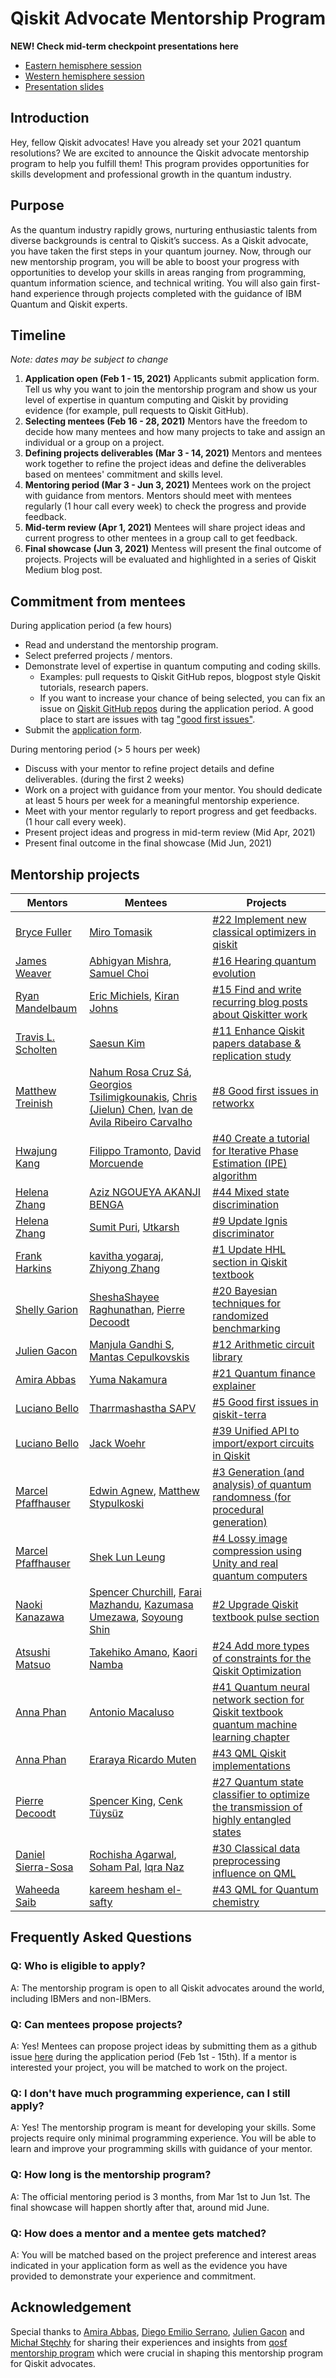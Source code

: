 # Qiskit Advocate Mentorship Program

**NEW! Check mid-term checkpoint presentations here**

- [Eastern hemisphere session](https://www.youtube.com/watch?v=_wZyLV9pTxI&list=PLOFEBzvs-VvqQMAVaXoFlSqjqgbX5k-fL&index=25)
- [Western hemisphere session](https://www.youtube.com/watch?v=cxLPd_RUi6A&list=PLOFEBzvs-VvqQMAVaXoFlSqjqgbX5k-fL&index=26)
- [Presentation slides](\mid-term_checkpoint)

## Introduction

Hey, fellow Qiskit advocates! Have you already set your 2021 quantum resolutions? We are excited to announce the Qiskit advocate mentorship program to help you fulfill them! This program provides opportunities for skills development and professional growth in the quantum industry.

## Purpose

As the quantum industry rapidly grows, nurturing enthusiastic talents from diverse backgrounds is central to Qiskit’s success. As a Qiskit advocate, you have taken the first steps in your quantum journey. Now, through our new mentorship program, you will be able to boost your progress with opportunities to develop your skills in areas ranging from programming, quantum information science, and technical writing. You will also gain first-hand experience through projects completed with the guidance of IBM Quantum and Qiskit experts.

## Timeline

*Note: dates may be subject to change*

1. **Application open (Feb 1 - 15, 2021)**
    Applicants submit application form. Tell us why you want to join the mentorship program and show us your level of expertise in quantum computing and Qiskit by providing evidence (for example, pull requests to Qiskit GitHub).
1. **Selecting mentees (Feb 16 - 28, 2021)**
    Mentors have the freedom to decide how many mentees and how many projects to take and assign an individual or a group on a project.
1. **Defining projects deliverables (Mar 3 - 14, 2021)**
    Mentors and mentees work together to refine the project ideas and define the deliverables based on mentees' commitment and skills level.
1. **Mentoring period (Mar 3 - Jun 3, 2021)**
    Mentees work on the project with guidance from mentors. Mentors should meet with mentees regularly (1 hour call every week) to check the progress and provide feedback.
1. **Mid-term review (Apr 1, 2021)**
    Mentees will share project ideas and current progress to other mentees in a group call to get feedback.
1. **Final showcase (Jun 3, 2021)**
    Mentess will present the final outcome of projects. Projects will be evaluated and highlighted in a series of Qiskit Medium blog post.

## Commitment from mentees

During application period (a few hours)
- Read and understand the mentorship program.
- Select preferred projects / mentors.
- Demonstrate level of expertise in quantum computing and coding skills.
    - Examples: pull requests to Qiskit GitHub repos, blogpost style Qiskit tutorials, research papers.
    - If you want to increase your chance of being selected, you can fix an issue on [Qiskit GitHub repos](https://github.com/Qiskit) during the application period. A good place to start are issues with tag ["good first issues"](https://github.com/Qiskit/qiskit-terra/issues?page=1&q=is%3Aopen+is%3Aissue+label%3A%22good+first+issue%22+sort%3Aupdated-asc+-label%3A%22status%3A+pending+PR%22).
- Submit the [application form](https://airtable.com/shrUqAnET8uD2ujSh).

During mentoring period (> 5 hours per week)
- Discuss with your mentor to refine project details and define deliverables. (during the first 2 weeks)
- Work on a project with guidance from your mentor. You should dedicate at least 5 hours per week for a meaningful mentorship experience.
- Meet with your mentor regularly to report progress and get feedbacks. (1 hour call every week).
- Present project ideas and progress in mid-term review (Mid Apr, 2021)
- Present final outcome in the final showcase (Mid Jun, 2021)

## Mentorship projects
| Mentors                                                 | Mentees                                                                                                                                                                                                                                      | Projects                                                                                                                                                                    |
|---------------------------------------------------------|----------------------------------------------------------------------------------------------------------------------------------------------------------------------------------------------------------------------------------------------|-----------------------------------------------------------------------------------------------------------------------------------------------------------------------------|
| [Bryce Fuller](https://github.com/BryceFuller)          | [Miro Tomasik](https://github.com/molar-volume)                                                                                                                                                                                              | [#22 Implement new classical optimizers in qiskit](https://github.com/qiskit-community/qiskit-advocate-mentorship-program/issues/22)                                        |
| [James Weaver](https://github.com/JavaFXpert)           | [Abhigyan Mishra](https://github.com/Abhigyan-Mishra), [Samuel Choi](https://github.com/sierpinskiii)                                                                                                                                        | [#16 Hearing quantum evolution](https://github.com/qiskit-community/qiskit-advocate-mentorship-program/issues/16)                                                           |
| [Ryan Mandelbaum](https://github.com/ryanfmandelbaum)   | [Eric Michiels](https://github.com/EACMichiels), [Kiran Johns](https://github.com/thetronjohnson)                                                                                                                                            | [#15 Find and write recurring blog posts about Qiskitter work](https://github.com/qiskit-community/qiskit-advocate-mentorship-program/issues/15)                            |
| [Travis L. Scholten](https://github.com/Travis-S-IBM)   | [Saesun Kim](https://github.com/bagmk)                                                                                                                                                                                                       | [#11 Enhance Qiskit papers database & replication study](https://github.com/qiskit-community/qiskit-advocate-mentorship-program/issues/11)                                  |
| [Matthew Treinish](https://github.com/mtreinish)        | [Nahum Rosa Cruz Sá](https://github.com/nahumsa), [Georgios Tsilimigkounakis](https://github.com/georgios-ts), [Chris (Jielun) Chen](https://github.com/Chriscrosser3310), [Ivan de Avila Ribeiro Carvalho](https://github.com/IvanIsCoding) | [#8 Good first issues in retworkx](https://github.com/qiskit-community/qiskit-advocate-mentorship-program/issues/8)                                                         |
| [Hwajung Kang](https://github.com/HwajungKang)          | [Filippo Tramonto](https://github.com/filippotramonto), [David Morcuende](https://github.com/morcu)                                                                                                                                          | [#40 Create a tutorial for Iterative Phase Estimation (IPE) algorithm](https://github.com/qiskit-community/qiskit-advocate-mentorship-program/issues/40)                    |
| [Helena Zhang](https://github.com/coruscating)          | [Aziz NGOUEYA AKANJI BENGA](https://github.com/AzizNgoueya)                                                                                                                                                                                   | [#44 Mixed state discrimination](https://github.com/qiskit-community/qiskit-advocate-mentorship-program/issues/44)                                                          |
| [Helena Zhang](https://github.com/coruscating)          | [Sumit Puri](https://github.com/sumitpuri), [Utkarsh](https://github.com/obliviateandsurrender)                                                                                                                                              | [#9 Update Ignis discriminator](https://github.com/qiskit-community/qiskit-advocate-mentorship-program/issues/9)                                                            |
| [Frank Harkins](https://github.com/frankharkins)        | [kavitha yogaraj](https://github.com/hykavitha), [Zhiyong Zhang](https://github.com/zyzhang1992)                                                                                                                                             | [#1 Update HHL section in Qiskit textbook](https://github.com/qiskit-community/qiskit-advocate-mentorship-program/issues/1)                                                 |
| [Shelly Garion](https://github.com/ShellyGarion)        | [SheshaShayee Raghunathan](https://github.com/shesha-raghunathan), [Pierre Decoodt](https://github.com/pdc-quantum)                                                                                                                          | [#20 Bayesian techniques for randomized benchmarking](https://github.com/qiskit-community/qiskit-advocate-mentorship-program/issues/20)                                     |
| [Julien Gacon](https://github.com/Cryoris)              | [Manjula Gandhi S](https://github.com/ManjulaGandhi), [Mantas Cepulkovskis](@mantcep)                                                                                                                                                        | [#12 Arithmetic circuit library](https://github.com/qiskit-community/qiskit-advocate-mentorship-program/issues/12)                                                          |
| [Amira Abbas](https://github.com/amyami187)             | [Yuma Nakamura](https://github.com/YumaNK)                                                                                                                                                                                                   | [#21 Quantum finance explainer](https://github.com/qiskit-community/qiskit-advocate-mentorship-program/issues/21)                                                           |
| [Luciano Bello](https://github.com/1ucian0)             | [Tharrmashastha SAPV](https://github.com/TharrmashasthaPV)                                                                                                                                                                                   | [#5 Good first issues in qiskit-terra](https://github.com/qiskit-community/qiskit-advocate-mentorship-program/issues/5)                                                     |
| [Luciano Bello](https://github.com/1ucian0)             | [Jack Woehr](https://github.com/jwoehr)                                                                                                                                                                                                      | [#39 Unified API to import/export circuits in Qiskit](https://github.com/qiskit-community/qiskit-advocate-mentorship-program/issues/39)                                     |
| [Marcel Pfaffhauser](https://github.com/TigrisCallidus) | [Edwin Agnew](https://github.com/edwinagnew), [Matthew Stypulkoski](https://github.com/Matt-Stypulkoski)                                                                                                                                     | [#3 Generation (and analysis) of quantum randomness (for procedural generation)](https://github.com/qiskit-community/qiskit-advocate-mentorship-program/issues/3)           |
| [Marcel Pfaffhauser](https://github.com/TigrisCallidus) | [Shek Lun Leung](https://github.com/alanspace)                                                                                                                                                                                               | [#4 Lossy image compression using Unity and real quantum computers](https://github.com/qiskit-community/qiskit-advocate-mentorship-program/issues/4)                        |
| [Naoki Kanazawa](https://github.com/nkanazawa1989)      | [Spencer Churchill](https://github.com/splch), [Farai Mazhandu](https://github.com/faraimazh), [Kazumasa Umezawa](https://github.com/kUmezawa), [Soyoung Shin](https://github.com/0sophy1)                                                   | [#2 Upgrade Qiskit textbook pulse section](https://github.com/qiskit-community/qiskit-advocate-mentorship-program/issues/2)                                                 |
| [Atsushi Matsuo](https://github.com/a-matsuo)           | [Takehiko Amano](https://github.com/ibmamnt), [Kaori Namba](https://github.com/knamba-jp)                                                                                                                                                    | [#24 Add more types of constraints for the Qiskit Optimization](https://github.com/qiskit-community/qiskit-advocate-mentorship-program/issues/24)                           |
| [Anna Phan](https://github.com/attp)                    | [Antonio Macaluso](https://github.com/amacaluso)                                                                                                                                                                                             | [#41 Quantum neural network section for Qiskit textbook quantum machine learning chapter](https://github.com/qiskit-community/qiskit-advocate-mentorship-program/issues/41) |
| [Anna Phan](https://github.com/attp)                    | [Eraraya Ricardo Muten](https://github.com/eraraya-ricardo)                                                                                                                                                                                  | [#43 QML Qiskit implementations](https://github.com/qiskit-community/qiskit-advocate-mentorship-program/issues/43)                                                          |
| [Pierre Decoodt](https://github.com/pdc-quantum)        | [Spencer King](https://github.com/spencerking), [Cenk Tüysüz](https://github.com/cnktysz)                                                                                                                                                    | [#27 Quantum state classifier to optimize the transmission of highly entangled states](https://github.com/qiskit-community/qiskit-advocate-mentorship-program/issues/27)    |
| [Daniel Sierra-Sosa](https://github.com/dsierrasosa)    | [Rochisha Agarwal](https://github.com/rochisha0), [Soham Pal](https://github.com/e-eight), [Iqra Naz](https://github.com/iqranaz240)                                                                                                         | [#30 Classical data preprocessing influence on QML](https://github.com/qiskit-community/qiskit-advocate-mentorship-program/issues/30)                                       |
| [Waheeda Saib](https://github.com/waheeda-saib)         | [kareem hesham el-safty](https://github.com/kareem1925)                                                                                                                                                                                      | [#43 QML for Quantum chemistry](https://github.com/qiskit-community/qiskit-advocate-mentorship-program/issues/43)                                                           |

## Frequently Asked Questions

### Q: Who is eligible to apply?
A: The mentorship program is open to all Qiskit advocates around the world, including IBMers and non-IBMers.

### Q: Can mentees propose projects?
A: Yes! Mentees can propose project ideas by submitting them as a github issue [here](https://github.com/qiskit-community/qiskit-advocate-mentorship-program/issues) during the application period (Feb 1st - 15th). If a mentor is interested your project, you will be matched to work on the project.

### Q: I don't have much programming experience, can I still apply?
A: Yes! The mentorship program is meant for developing your skills. Some projects require only minimal programming experience. You will be able to learn and improve your programming skills with guidance of your mentor.

### Q: How long is the mentorship program?
A: The official mentoring period is 3 months, from Mar 1st to Jun 1st. The final showcase will happen shortly after that, around mid June.

### Q: How does a mentor and a mentee gets matched?
A: You will be matched based on the project preference and interest areas indicated in your application form as well as the evidence you have provided to demonstrate your experience and commitment.

## Acknowledgement

Special thanks to [Amira Abbas](https://github.com/amyami187), [Diego Emilio Serrano](https://github.com/diemilio), [Julien Gacon](https://github.com/Cryoris) and [Michał Stęchły](https://github.com/mstechly) for sharing their experiences and insights from [qosf mentorship program](https://qosf.org/qc_mentorship/) which were crucial in shaping this mentorship program for Qiskit advocates.
